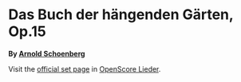 # Das Buch der hängenden Gärten, Op.15

__By [Arnold Schoenberg](..)__

Visit the [official set page] in [OpenScore Lieder].

[official set page]: https://musescore.com/openscore-lieder-corpus/sets/5154743
[OpenScore Lieder]: https://musescore.com/openscore-lieder-corpus
